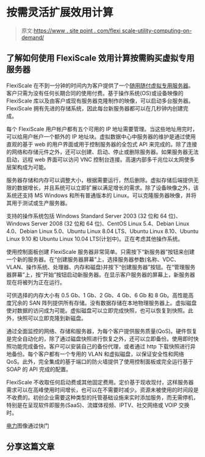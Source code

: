 # 按需灵活扩展效用计算

> 原文:[https://www . site point . com/flexi scale-utility-computing-on-demand/](https://www.sitepoint.com/flexiscale-utility-computing-on-demand/)

## 了解如何使用 FlexiScale 效用计算按需购买虚拟专用服务器

FlexiScale 在不到一分钟的时间内为客户提供了一个[随用随付虚拟专用服务器](http://www.flexiscale.com "FlexiScale utility computing")。客户只需为没有任何长期合同的使用付费。基于操作系统(OS)或设备映像的 FlexiScale 库以及由客户或现有服务器克隆制作的映像，可以启动多台服务器。FlexiScale 拥有先进的存储系统，因此每台新服务器都可以在几秒钟内创建完成。

每个 FlexiScale 用户帐户都有五个可用的 IP 地址需要管理。当这些地址用完时，可以给用户帐户一个额外的 IP 地址块。虚拟数据中心中服务器的维护是通过使用直观的基于 web 的用户界面或用于控制服务器的全包式 API 来完成的。除了连接的网络和存储元件之外，还可以创建、启动、停止或删除服务器。如果服务器无法启动，远程 web 界面可以访问 VNC 控制台连接。高速内部多千兆位以太网使多层架构成为可能。

服务器存储和内存可以调整大小，根据需要运行，然后删除。虚拟存储后端提供无限的数据增长，并且系统可以立即扩展以满足增长的需求。除了设备映像之外，该系统还支持 MS Windows 和所有普通版本的 Linux。可以克隆服务器映像，并将其用于测试或生产服务器。

支持的操作系统包括 Windows Standard Server 2003 (32 位和 64 位)、Windows Server 2008 (32 位和 64 位)、CentOS Linux 5.4、Debian Linux 4.0、Debian Linux 5.0、Ubuntu Linux 8.04 LTS、Ubuntu Linux 8.10、Ubuntu Linux 9.10 和 Ubuntu Linux 10.04 LTS(计划中)。正在考虑其他操作系统。

使用控制面板创建 FlexiScale 服务器非常简单。只需按下“新服务器”按钮来创建一个新的服务器。在“创建服务器屏幕”上，选择服务器参数(名称、VDC、VLAN、操作系统、处理器、内存和磁盘)并按下“创建服务器”按钮。在“管理服务器屏幕”上，按“开始”按钮启动新服务器。在显示客户服务器的屏幕上，新服务器现在将被列为正在运行。

可供选择的内存大小有 0.5 Gb、1 Gb、2 Gb、4 Gb、6 Gb 和 8 Gb。高性能高度冗余的 SAN 阵列提供所有存储。没有数据存储在本地物理服务器上。虚拟磁盘使对数据的访问成为可能。虚拟磁盘可以立即完成快照，也可以恢复到快照。此外，快照可以立即克隆到新磁盘。

通过全面监控的网络、存储和服务器，为每个客户提供服务质量(QoS)。硬件恢复是完全自动化的，除了通过磁盘快照进行恢复之外，还可以立即备份。使用即时快照功能完成备份。客户可以安装自己的备份代理，或者通过 http 下载快照进行异地备份。每个客户都有一个专用的 VLAN 和虚拟磁盘，以保证安全性和网络 QoS。此外，完全集成的基于端口的防火墙提供了使用控制面板或完全运行基于 SOAP 的 API 完成的配置。

FlexiScale 不收取任何启动费或其他固定费用。定价基于现收现付，这样服务器需求可以在高峰使用时间增长，也可以在不需要时减少。资源未被使用的时间段是不收费的。初创企业需要这种类型的托管基础设施来实时添加服务，而无需停机，特别是在呈现软件即服务(SaaS)、流媒体视频、IPTV、社交网络或 VOIP 交换时。

[电力](http://www.shutterstock.com/cat.mhtml?lang=en&search_source=search_form&version=llv1&anyorall=all&safesearch=1&searchterm=utility&search_group=#id=100764049&src=b1da71a398c1756911f05021fa7627a5-1-3)图像通过快门

## 分享这篇文章